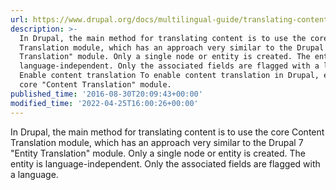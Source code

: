 ```yaml
---
url: https://www.drupal.org/docs/multilingual-guide/translating-content
description: >-
  In Drupal, the main method for translating content is to use the core Content
  Translation module, which has an approach very similar to the Drupal 7 "Entity
  Translation" module. Only a single node or entity is created. The entity is
  language-independent. Only the associated fields are flagged with a language.
  Enable content translation To enable content translation in Drupal, enable the
  core "Content Translation" module.
published_time: '2016-08-30T20:09:43+00:00'
modified_time: '2022-04-25T16:00:26+00:00'
---
```

In Drupal, the main method for translating content is to use the core Content Translation module, which has an approach very similar to the Drupal 7 "Entity Translation" module. Only a single node or entity is created. The entity is language-independent. Only the associated fields are flagged with a language.